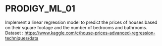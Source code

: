 # PRODIGY_ML_01
Implement a linear regression model to predict the prices of houses based on their square footage and the number of bedrooms and bathrooms. 
Dataset : https://www.kaggle.com/c/house-prices-advanced-regression-techniques/data